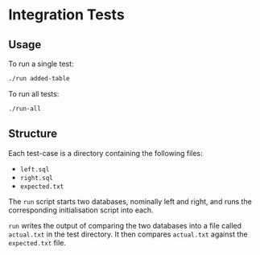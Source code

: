 # Integration Tests

## Usage

To run a single test:

```sh
./run added-table
```

To run all tests:

```sh
./run-all
```

## Structure

Each test-case is a directory containing the following files:

* `left.sql`
* `right.sql`
* `expected.txt`

The `run` script starts two databases, nominally left and right, and runs the
corresponding initialisation script into each.

`run` writes the output of comparing the two databases into a file called
`actual.txt` in the test directory. It then compares `actual.txt` against the
`expected.txt` file.
